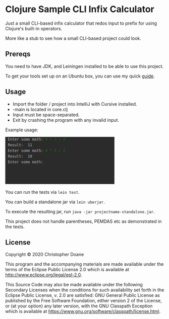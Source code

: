 # Clojure Sample CLI Infix Calculator

Just a small CLI-based infix calculator that redos input to prefix for using Clojure's built-in operators.

More like a stub to see how a small CLI-based project could look.

## Prereqs

You need to have JDK, and Leiningen installed to be able to use this project.

To get your tools set up on an Ubuntu box, you can use my quick [guide](https://gist.github.com/christopherdoane/9b62f5c40ef08d6146b64b9da009ca32).

## Usage

- Import the folder / project into IntelliJ with Cursive installed. 
- -main is located in core.clj
- Input must be space-separated.
- Exit by crashing the program with any invalid input.

Example usage:

![pic of some sample input](resources/usage.png)

You can run the tests via `lein test`.

You can build a standalone jar via `lein uberjar`.

To execute the resulting jar, run `java -jar projectname-standalone.jar`.

This project does not handle parentheses, PEMDAS etc as demonstrated in the tests.

## License

Copyright © 2020 Christopher Doane

This program and the accompanying materials are made available under the
terms of the Eclipse Public License 2.0 which is available at
http://www.eclipse.org/legal/epl-2.0.

This Source Code may also be made available under the following Secondary
Licenses when the conditions for such availability set forth in the Eclipse
Public License, v. 2.0 are satisfied: GNU General Public License as published by
the Free Software Foundation, either version 2 of the License, or (at your
option) any later version, with the GNU Classpath Exception which is available
at https://www.gnu.org/software/classpath/license.html.
